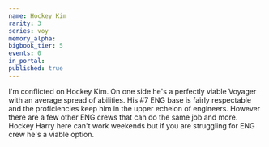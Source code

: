 ```yaml
---
name: Hockey Kim
rarity: 3
series: voy
memory_alpha:
bigbook_tier: 5
events: 0
in_portal:
published: true
---
```


I'm conflicted on Hockey Kim. On one side he's a perfectly viable Voyager with an average spread of abilities. His #7 ENG base is fairly respectable and the proficiencies keep him in the upper echelon of engineers. However there are a few other ENG crews that can do the same job and more. Hockey Harry here can't work weekends but if you are struggling for ENG crew he's a viable option.
